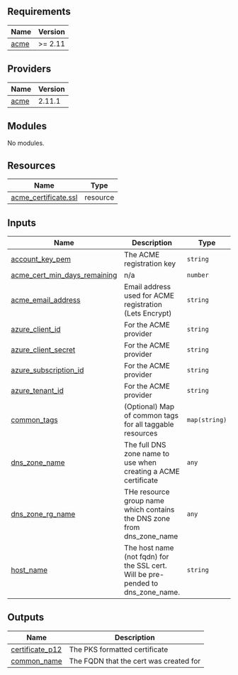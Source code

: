 <!-- BEGIN_TF_DOCS -->
## Requirements

| Name | Version |
|------|---------|
| <a name="requirement_acme"></a> [acme](#requirement\_acme) | >= 2.11 |

## Providers

| Name | Version |
|------|---------|
| <a name="provider_acme"></a> [acme](#provider\_acme) | 2.11.1 |

## Modules

No modules.

## Resources

| Name | Type |
|------|------|
| [acme_certificate.ssl](https://registry.terraform.io/providers/vancluever/acme/latest/docs/resources/certificate) | resource |

## Inputs

| Name | Description | Type | Default | Required |
|------|-------------|------|---------|:--------:|
| <a name="input_account_key_pem"></a> [account\_key\_pem](#input\_account\_key\_pem) | The ACME registration key | `string` | n/a | yes |
| <a name="input_acme_cert_min_days_remaining"></a> [acme\_cert\_min\_days\_remaining](#input\_acme\_cert\_min\_days\_remaining) | n/a | `number` | `30` | no |
| <a name="input_acme_email_address"></a> [acme\_email\_address](#input\_acme\_email\_address) | Email address used for ACME registration (Lets Encrypt) | `string` | n/a | yes |
| <a name="input_azure_client_id"></a> [azure\_client\_id](#input\_azure\_client\_id) | For the ACME provider | `string` | n/a | yes |
| <a name="input_azure_client_secret"></a> [azure\_client\_secret](#input\_azure\_client\_secret) | For the ACME provider | `string` | n/a | yes |
| <a name="input_azure_subscription_id"></a> [azure\_subscription\_id](#input\_azure\_subscription\_id) | For the ACME provider | `string` | n/a | yes |
| <a name="input_azure_tenant_id"></a> [azure\_tenant\_id](#input\_azure\_tenant\_id) | For the ACME provider | `string` | n/a | yes |
| <a name="input_common_tags"></a> [common\_tags](#input\_common\_tags) | (Optional) Map of common tags for all taggable resources | `map(string)` | `{}` | no |
| <a name="input_dns_zone_name"></a> [dns\_zone\_name](#input\_dns\_zone\_name) | The full DNS zone name to use when creating a ACME certificate | `any` | n/a | yes |
| <a name="input_dns_zone_rg_name"></a> [dns\_zone\_rg\_name](#input\_dns\_zone\_rg\_name) | THe resource group name which contains the DNS zone from dns\_zone\_name | `any` | n/a | yes |
| <a name="input_host_name"></a> [host\_name](#input\_host\_name) | The host name (not fqdn) for the SSL cert. Will be pre-pended to dns\_zone\_name. | `string` | n/a | yes |

## Outputs

| Name | Description |
|------|-------------|
| <a name="output_certificate_p12"></a> [certificate\_p12](#output\_certificate\_p12) | The PKS formatted certificate |
| <a name="output_common_name"></a> [common\_name](#output\_common\_name) | The FQDN that the cert was created for |
<!-- END_TF_DOCS -->